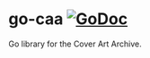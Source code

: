 # go-caa  [![GoDoc](https://godoc.org/github.com/gentlecat/go-caa?status.png)]([https://godoc.org/github.com/gentlecat/go-caa](https://pkg.go.dev/go.roman.zone/caa))

Go library for the Cover Art Archive.
